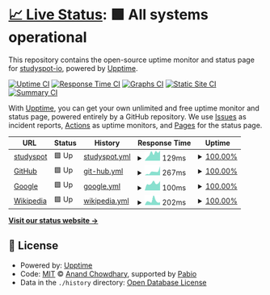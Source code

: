 # [📈 Live Status](https://studyspot-io.github.io/status): <!--live status--> **🟩 All systems operational**

This repository contains the open-source uptime monitor and status page for [studyspot-io](https://studyspot-io.github.io/status), powered by [Upptime](https://github.com/upptime/upptime).

[![Uptime CI](https://github.com/studyspot-io/status/workflows/Uptime%20CI/badge.svg)](https://github.com/studyspot-io/status/actions?query=workflow%3A%22Uptime+CI%22)
[![Response Time CI](https://github.com/studyspot-io/status/workflows/Response%20Time%20CI/badge.svg)](https://github.com/studyspot-io/status/actions?query=workflow%3A%22Response+Time+CI%22)
[![Graphs CI](https://github.com/studyspot-io/status/workflows/Graphs%20CI/badge.svg)](https://github.com/studyspot-io/status/actions?query=workflow%3A%22Graphs+CI%22)
[![Static Site CI](https://github.com/studyspot-io/status/workflows/Static%20Site%20CI/badge.svg)](https://github.com/studyspot-io/status/actions?query=workflow%3A%22Static+Site+CI%22)
[![Summary CI](https://github.com/studyspot-io/status/workflows/Summary%20CI/badge.svg)](https://github.com/studyspot-io/status/actions?query=workflow%3A%22Summary+CI%22)

With [Upptime](https://upptime.js.org), you can get your own unlimited and free uptime monitor and status page, powered entirely by a GitHub repository. We use [Issues](https://github.com/studyspot-io/status/issues) as incident reports, [Actions](https://github.com/studyspot-io/status/actions) as uptime monitors, and [Pages](https://studyspot-io.github.io/status) for the status page.

<!--start: status pages-->
<!-- This summary is generated by Upptime (https://github.com/upptime/upptime) -->
<!-- Do not edit this manually, your changes will be overwritten -->
<!-- prettier-ignore -->
| URL | Status | History | Response Time | Uptime |
| --- | ------ | ------- | ------------- | ------ |
| <img alt="" src="https://icons.duckduckgo.com/ip3/studyspot-io.github.io.ico" height="13"> [studyspot](https://studyspot-io.github.io) | 🟩 Up | [studyspot.yml](https://github.com/studyspot-io/status/commits/HEAD/history/studyspot.yml) | <details><summary><img alt="Response time graph" src="./graphs/studyspot/response-time-week.png" height="20"> 129ms</summary><br><a href="https://studyspot-io.github.io/status/history/studyspot"><img alt="Response time 102" src="https://img.shields.io/endpoint?url=https%3A%2F%2Fraw.githubusercontent.com%2Fstudyspot-io%2Fstatus%2FHEAD%2Fapi%2Fstudyspot%2Fresponse-time.json"></a><br><a href="https://studyspot-io.github.io/status/history/studyspot"><img alt="24-hour response time 157" src="https://img.shields.io/endpoint?url=https%3A%2F%2Fraw.githubusercontent.com%2Fstudyspot-io%2Fstatus%2FHEAD%2Fapi%2Fstudyspot%2Fresponse-time-day.json"></a><br><a href="https://studyspot-io.github.io/status/history/studyspot"><img alt="7-day response time 129" src="https://img.shields.io/endpoint?url=https%3A%2F%2Fraw.githubusercontent.com%2Fstudyspot-io%2Fstatus%2FHEAD%2Fapi%2Fstudyspot%2Fresponse-time-week.json"></a><br><a href="https://studyspot-io.github.io/status/history/studyspot"><img alt="30-day response time 105" src="https://img.shields.io/endpoint?url=https%3A%2F%2Fraw.githubusercontent.com%2Fstudyspot-io%2Fstatus%2FHEAD%2Fapi%2Fstudyspot%2Fresponse-time-month.json"></a><br><a href="https://studyspot-io.github.io/status/history/studyspot"><img alt="1-year response time 102" src="https://img.shields.io/endpoint?url=https%3A%2F%2Fraw.githubusercontent.com%2Fstudyspot-io%2Fstatus%2FHEAD%2Fapi%2Fstudyspot%2Fresponse-time-year.json"></a></details> | <details><summary><a href="https://studyspot-io.github.io/status/history/studyspot">100.00%</a></summary><a href="https://studyspot-io.github.io/status/history/studyspot"><img alt="All-time uptime 100.00%" src="https://img.shields.io/endpoint?url=https%3A%2F%2Fraw.githubusercontent.com%2Fstudyspot-io%2Fstatus%2FHEAD%2Fapi%2Fstudyspot%2Fuptime.json"></a><br><a href="https://studyspot-io.github.io/status/history/studyspot"><img alt="24-hour uptime 100.00%" src="https://img.shields.io/endpoint?url=https%3A%2F%2Fraw.githubusercontent.com%2Fstudyspot-io%2Fstatus%2FHEAD%2Fapi%2Fstudyspot%2Fuptime-day.json"></a><br><a href="https://studyspot-io.github.io/status/history/studyspot"><img alt="7-day uptime 100.00%" src="https://img.shields.io/endpoint?url=https%3A%2F%2Fraw.githubusercontent.com%2Fstudyspot-io%2Fstatus%2FHEAD%2Fapi%2Fstudyspot%2Fuptime-week.json"></a><br><a href="https://studyspot-io.github.io/status/history/studyspot"><img alt="30-day uptime 100.00%" src="https://img.shields.io/endpoint?url=https%3A%2F%2Fraw.githubusercontent.com%2Fstudyspot-io%2Fstatus%2FHEAD%2Fapi%2Fstudyspot%2Fuptime-month.json"></a><br><a href="https://studyspot-io.github.io/status/history/studyspot"><img alt="1-year uptime 100.00%" src="https://img.shields.io/endpoint?url=https%3A%2F%2Fraw.githubusercontent.com%2Fstudyspot-io%2Fstatus%2FHEAD%2Fapi%2Fstudyspot%2Fuptime-year.json"></a></details>
| <img alt="" src="https://icons.duckduckgo.com/ip3/www.github.com.ico" height="13"> [GitHub](https://www.github.com) | 🟩 Up | [git-hub.yml](https://github.com/studyspot-io/status/commits/HEAD/history/git-hub.yml) | <details><summary><img alt="Response time graph" src="./graphs/git-hub/response-time-week.png" height="20"> 267ms</summary><br><a href="https://studyspot-io.github.io/status/history/git-hub"><img alt="Response time 222" src="https://img.shields.io/endpoint?url=https%3A%2F%2Fraw.githubusercontent.com%2Fstudyspot-io%2Fstatus%2FHEAD%2Fapi%2Fgit-hub%2Fresponse-time.json"></a><br><a href="https://studyspot-io.github.io/status/history/git-hub"><img alt="24-hour response time 244" src="https://img.shields.io/endpoint?url=https%3A%2F%2Fraw.githubusercontent.com%2Fstudyspot-io%2Fstatus%2FHEAD%2Fapi%2Fgit-hub%2Fresponse-time-day.json"></a><br><a href="https://studyspot-io.github.io/status/history/git-hub"><img alt="7-day response time 267" src="https://img.shields.io/endpoint?url=https%3A%2F%2Fraw.githubusercontent.com%2Fstudyspot-io%2Fstatus%2FHEAD%2Fapi%2Fgit-hub%2Fresponse-time-week.json"></a><br><a href="https://studyspot-io.github.io/status/history/git-hub"><img alt="30-day response time 234" src="https://img.shields.io/endpoint?url=https%3A%2F%2Fraw.githubusercontent.com%2Fstudyspot-io%2Fstatus%2FHEAD%2Fapi%2Fgit-hub%2Fresponse-time-month.json"></a><br><a href="https://studyspot-io.github.io/status/history/git-hub"><img alt="1-year response time 222" src="https://img.shields.io/endpoint?url=https%3A%2F%2Fraw.githubusercontent.com%2Fstudyspot-io%2Fstatus%2FHEAD%2Fapi%2Fgit-hub%2Fresponse-time-year.json"></a></details> | <details><summary><a href="https://studyspot-io.github.io/status/history/git-hub">100.00%</a></summary><a href="https://studyspot-io.github.io/status/history/git-hub"><img alt="All-time uptime 99.98%" src="https://img.shields.io/endpoint?url=https%3A%2F%2Fraw.githubusercontent.com%2Fstudyspot-io%2Fstatus%2FHEAD%2Fapi%2Fgit-hub%2Fuptime.json"></a><br><a href="https://studyspot-io.github.io/status/history/git-hub"><img alt="24-hour uptime 100.00%" src="https://img.shields.io/endpoint?url=https%3A%2F%2Fraw.githubusercontent.com%2Fstudyspot-io%2Fstatus%2FHEAD%2Fapi%2Fgit-hub%2Fuptime-day.json"></a><br><a href="https://studyspot-io.github.io/status/history/git-hub"><img alt="7-day uptime 100.00%" src="https://img.shields.io/endpoint?url=https%3A%2F%2Fraw.githubusercontent.com%2Fstudyspot-io%2Fstatus%2FHEAD%2Fapi%2Fgit-hub%2Fuptime-week.json"></a><br><a href="https://studyspot-io.github.io/status/history/git-hub"><img alt="30-day uptime 99.95%" src="https://img.shields.io/endpoint?url=https%3A%2F%2Fraw.githubusercontent.com%2Fstudyspot-io%2Fstatus%2FHEAD%2Fapi%2Fgit-hub%2Fuptime-month.json"></a><br><a href="https://studyspot-io.github.io/status/history/git-hub"><img alt="1-year uptime 99.98%" src="https://img.shields.io/endpoint?url=https%3A%2F%2Fraw.githubusercontent.com%2Fstudyspot-io%2Fstatus%2FHEAD%2Fapi%2Fgit-hub%2Fuptime-year.json"></a></details>
| <img alt="" src="https://icons.duckduckgo.com/ip3/www.google.com.ico" height="13"> [Google](https://www.google.com) | 🟩 Up | [google.yml](https://github.com/studyspot-io/status/commits/HEAD/history/google.yml) | <details><summary><img alt="Response time graph" src="./graphs/google/response-time-week.png" height="20"> 100ms</summary><br><a href="https://studyspot-io.github.io/status/history/google"><img alt="Response time 101" src="https://img.shields.io/endpoint?url=https%3A%2F%2Fraw.githubusercontent.com%2Fstudyspot-io%2Fstatus%2FHEAD%2Fapi%2Fgoogle%2Fresponse-time.json"></a><br><a href="https://studyspot-io.github.io/status/history/google"><img alt="24-hour response time 93" src="https://img.shields.io/endpoint?url=https%3A%2F%2Fraw.githubusercontent.com%2Fstudyspot-io%2Fstatus%2FHEAD%2Fapi%2Fgoogle%2Fresponse-time-day.json"></a><br><a href="https://studyspot-io.github.io/status/history/google"><img alt="7-day response time 100" src="https://img.shields.io/endpoint?url=https%3A%2F%2Fraw.githubusercontent.com%2Fstudyspot-io%2Fstatus%2FHEAD%2Fapi%2Fgoogle%2Fresponse-time-week.json"></a><br><a href="https://studyspot-io.github.io/status/history/google"><img alt="30-day response time 104" src="https://img.shields.io/endpoint?url=https%3A%2F%2Fraw.githubusercontent.com%2Fstudyspot-io%2Fstatus%2FHEAD%2Fapi%2Fgoogle%2Fresponse-time-month.json"></a><br><a href="https://studyspot-io.github.io/status/history/google"><img alt="1-year response time 101" src="https://img.shields.io/endpoint?url=https%3A%2F%2Fraw.githubusercontent.com%2Fstudyspot-io%2Fstatus%2FHEAD%2Fapi%2Fgoogle%2Fresponse-time-year.json"></a></details> | <details><summary><a href="https://studyspot-io.github.io/status/history/google">100.00%</a></summary><a href="https://studyspot-io.github.io/status/history/google"><img alt="All-time uptime 100.00%" src="https://img.shields.io/endpoint?url=https%3A%2F%2Fraw.githubusercontent.com%2Fstudyspot-io%2Fstatus%2FHEAD%2Fapi%2Fgoogle%2Fuptime.json"></a><br><a href="https://studyspot-io.github.io/status/history/google"><img alt="24-hour uptime 100.00%" src="https://img.shields.io/endpoint?url=https%3A%2F%2Fraw.githubusercontent.com%2Fstudyspot-io%2Fstatus%2FHEAD%2Fapi%2Fgoogle%2Fuptime-day.json"></a><br><a href="https://studyspot-io.github.io/status/history/google"><img alt="7-day uptime 100.00%" src="https://img.shields.io/endpoint?url=https%3A%2F%2Fraw.githubusercontent.com%2Fstudyspot-io%2Fstatus%2FHEAD%2Fapi%2Fgoogle%2Fuptime-week.json"></a><br><a href="https://studyspot-io.github.io/status/history/google"><img alt="30-day uptime 100.00%" src="https://img.shields.io/endpoint?url=https%3A%2F%2Fraw.githubusercontent.com%2Fstudyspot-io%2Fstatus%2FHEAD%2Fapi%2Fgoogle%2Fuptime-month.json"></a><br><a href="https://studyspot-io.github.io/status/history/google"><img alt="1-year uptime 100.00%" src="https://img.shields.io/endpoint?url=https%3A%2F%2Fraw.githubusercontent.com%2Fstudyspot-io%2Fstatus%2FHEAD%2Fapi%2Fgoogle%2Fuptime-year.json"></a></details>
| <img alt="" src="https://icons.duckduckgo.com/ip3/www.wikipedia.org.ico" height="13"> [Wikipedia](https://www.wikipedia.org) | 🟩 Up | [wikipedia.yml](https://github.com/studyspot-io/status/commits/HEAD/history/wikipedia.yml) | <details><summary><img alt="Response time graph" src="./graphs/wikipedia/response-time-week.png" height="20"> 202ms</summary><br><a href="https://studyspot-io.github.io/status/history/wikipedia"><img alt="Response time 234" src="https://img.shields.io/endpoint?url=https%3A%2F%2Fraw.githubusercontent.com%2Fstudyspot-io%2Fstatus%2FHEAD%2Fapi%2Fwikipedia%2Fresponse-time.json"></a><br><a href="https://studyspot-io.github.io/status/history/wikipedia"><img alt="24-hour response time 223" src="https://img.shields.io/endpoint?url=https%3A%2F%2Fraw.githubusercontent.com%2Fstudyspot-io%2Fstatus%2FHEAD%2Fapi%2Fwikipedia%2Fresponse-time-day.json"></a><br><a href="https://studyspot-io.github.io/status/history/wikipedia"><img alt="7-day response time 202" src="https://img.shields.io/endpoint?url=https%3A%2F%2Fraw.githubusercontent.com%2Fstudyspot-io%2Fstatus%2FHEAD%2Fapi%2Fwikipedia%2Fresponse-time-week.json"></a><br><a href="https://studyspot-io.github.io/status/history/wikipedia"><img alt="30-day response time 253" src="https://img.shields.io/endpoint?url=https%3A%2F%2Fraw.githubusercontent.com%2Fstudyspot-io%2Fstatus%2FHEAD%2Fapi%2Fwikipedia%2Fresponse-time-month.json"></a><br><a href="https://studyspot-io.github.io/status/history/wikipedia"><img alt="1-year response time 234" src="https://img.shields.io/endpoint?url=https%3A%2F%2Fraw.githubusercontent.com%2Fstudyspot-io%2Fstatus%2FHEAD%2Fapi%2Fwikipedia%2Fresponse-time-year.json"></a></details> | <details><summary><a href="https://studyspot-io.github.io/status/history/wikipedia">100.00%</a></summary><a href="https://studyspot-io.github.io/status/history/wikipedia"><img alt="All-time uptime 100.00%" src="https://img.shields.io/endpoint?url=https%3A%2F%2Fraw.githubusercontent.com%2Fstudyspot-io%2Fstatus%2FHEAD%2Fapi%2Fwikipedia%2Fuptime.json"></a><br><a href="https://studyspot-io.github.io/status/history/wikipedia"><img alt="24-hour uptime 100.00%" src="https://img.shields.io/endpoint?url=https%3A%2F%2Fraw.githubusercontent.com%2Fstudyspot-io%2Fstatus%2FHEAD%2Fapi%2Fwikipedia%2Fuptime-day.json"></a><br><a href="https://studyspot-io.github.io/status/history/wikipedia"><img alt="7-day uptime 100.00%" src="https://img.shields.io/endpoint?url=https%3A%2F%2Fraw.githubusercontent.com%2Fstudyspot-io%2Fstatus%2FHEAD%2Fapi%2Fwikipedia%2Fuptime-week.json"></a><br><a href="https://studyspot-io.github.io/status/history/wikipedia"><img alt="30-day uptime 100.00%" src="https://img.shields.io/endpoint?url=https%3A%2F%2Fraw.githubusercontent.com%2Fstudyspot-io%2Fstatus%2FHEAD%2Fapi%2Fwikipedia%2Fuptime-month.json"></a><br><a href="https://studyspot-io.github.io/status/history/wikipedia"><img alt="1-year uptime 100.00%" src="https://img.shields.io/endpoint?url=https%3A%2F%2Fraw.githubusercontent.com%2Fstudyspot-io%2Fstatus%2FHEAD%2Fapi%2Fwikipedia%2Fuptime-year.json"></a></details>

<!--end: status pages-->

[**Visit our status website →**](https://studyspot-io.github.io/status)

## 📄 License

- Powered by: [Upptime](https://github.com/upptime/upptime)
- Code: [MIT](./LICENSE) © [Anand Chowdhary](https://anandchowdhary.com), supported by [Pabio](https://pabio.com)
- Data in the `./history` directory: [Open Database License](https://opendatacommons.org/licenses/odbl/1-0/)
